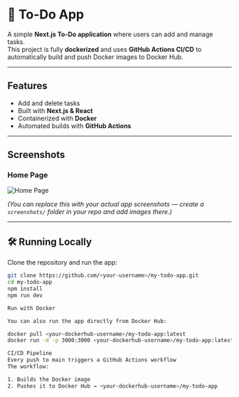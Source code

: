 # 📝 To-Do App  

A simple **Next.js To-Do application** where users can add and manage tasks.  
This project is fully **dockerized** and uses **GitHub Actions CI/CD** to automatically build and push Docker images to Docker Hub.  

---

## Features
- Add and delete tasks  
- Built with **Next.js & React**  
- Containerized with **Docker**  
- Automated builds with **GitHub Actions**  

---

## Screenshots  

### Home Page  
![Home Page](./screenshots/home.png)  

*(You can replace this with your actual app screenshots — create a `screenshots/` folder in your repo and add images there.)*  

---

## 🛠️ Running Locally
Clone the repository and run the app:  

```bash
git clone https://github.com/<your-username>/my-todo-app.git
cd my-todo-app
npm install
npm run dev

Run with Docker

You can also run the app directly from Docker Hub:

docker pull <your-dockerhub-username>/my-todo-app:latest
docker run -d -p 3000:3000 <your-dockerhub-username>/my-todo-app:latest

CI/CD Pipeline
Every push to main triggers a GitHub Actions workflow
The workflow:

1. Builds the Docker image
2. Pushes it to Docker Hub → <your-dockerhub-username>/my-todo-app
